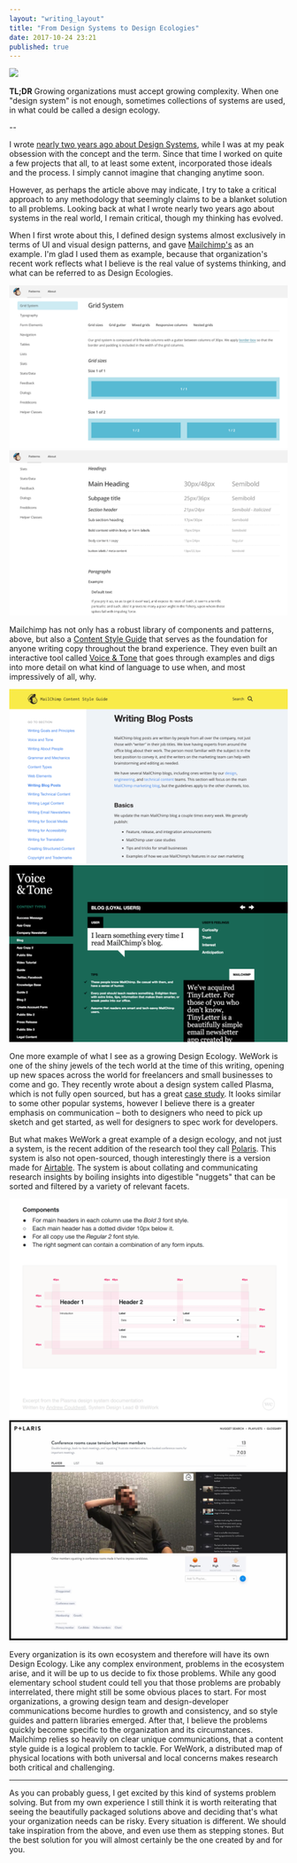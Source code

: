 ```yaml
---
layout: "writing_layout"
title: "From Design Systems to Design Ecologies"
date: 2017-10-24 23:21   
published: true
---
```

<div class="image-wrapper medium">
		<img src="https://media.giphy.com/media/12fNxpgLxJDG0w/giphy.gif" />
</div>

**TL;DR** Growing organizations must accept growing complexity. When one "design system" is not enough, sometimes collections of systems are used, in what could be called a design ecology.

--


I wrote [nearly two years ago about Design Systems](http://aarongitlin.com/writings/systems.html), while I was at my peak obsession with the concept and the term. Since that time I worked on quite a few projects that all, to at least some extent, incorporated those ideals and the process. I simply cannot imagine that changing anytime soon.

However, as perhaps the article above may indicate, I try to take a critical approach to any methodology that seemingly claims to be a blanket solution to all problems. Looking back at what I wrote nearly two years ago about systems in the real world, I remain critical, though my thinking has evolved.

When I first wrote about this, I defined design systems almost exclusively in terms of UI and visual design patterns, and gave [Mailchimp's](https://ux.mailchimp.com/patterns) as an example. I'm glad I used them as example, because that organization's recent work reflects what I believe is the real value of systems thinking, and what can be referred to as Design Ecologies.

<div class="image-wrapper extra-large image-two-across box-shadow">
    <img src="../images/blog/mailchimp-ux-patterns-grids.png" />
    <img src="../images/blog/mailchimp-ux-patterns-type.png" />
</div>

Mailchimp has not only has a robust library of components and patterns, above, but also a [Content Style Guide](https://styleguide.mailchimp.com/) that serves as the foundation for anyone writing copy throughout the brand experience. They even built an interactive tool called [Voice & Tone](http://voiceandtone.com/) that goes through examples and digs into more detail on what kind of language to use when, and most impressively of all, why.

<div class="image-wrapper extra-large image-two-across box-shadow">
    <img src="../images/blog/mailchimp-content-style-guide.png" />
    <img src="../images/blog/mailchimp-voice-tone.png" />
</div>

One more example of what I see as a growing Design Ecology. WeWork is one of the shiny jewels of the tech world at the time of this writing, opening up new spaces across the world for freelancers and small businesses to come and go. They recently wrote about a design system called Plasma, which is not fully open sourced, but has a great [case study](https://medium.com/@andrewcouldwell/plasma-design-system-4d63fb6c1afc). It looks similar to some other popular systems, however I believe there is a greater emphasis on communication – both to designers who need to pick up sketch and get started, as well for designers to spec work for developers.

But what makes WeWork a great example of a design ecology, and not just a system, is the recent addition of the research tool they call [Polaris](https://www.wework.com/blog/posts/democratizing-ux). This system is also not open-sourced, though interestingly there is a version made for [Airtable](https://airtable.com/universe/expShuhNMi0Oc0xpb/polaris-ux-nuggets). The system is about collating and communicating research insights by boiling insights into digestible "nuggets" that can be sorted and filtered by a variety of relevant facets.

<div class="image-wrapper extra-large image-two-across box-shadow">
    <img src="../images/blog/plasma.png" />
    <img src="../images/blog/polaris.jpg" />
</div>

Every organization is its own ecosystem and therefore will have its own Design Ecology. Like any complex environment, problems in the ecosystem arise, and it will be up to us decide to fix those problems. While any good elementary school student could tell you that those problems are probably interrelated, there might still be some obvious places to start. For most organizations, a growing design team and design-developer communications become hurdles to growth and consistency, and so style guides and pattern libraries emerged. After that, I believe the problems quickly become specific to the organization and its circumstances. Mailchimp relies so heavily on clear unique communications, that a content style guide is a logical problem to tackle. For WeWork, a distributed map of physical locations with both universal and local concerns makes research both critical and challenging.

---

As you can probably guess, I get excited by this kind of systems problem solving. But from my own experience I still think it is worth reiterating that seeing the beautifully packaged solutions above and deciding that's what your organization needs can be risky. Every situation is different. We should take inspiration from the above, and even use them as stepping stones. But the best solution for you will almost certainly be the one created by and for you.
